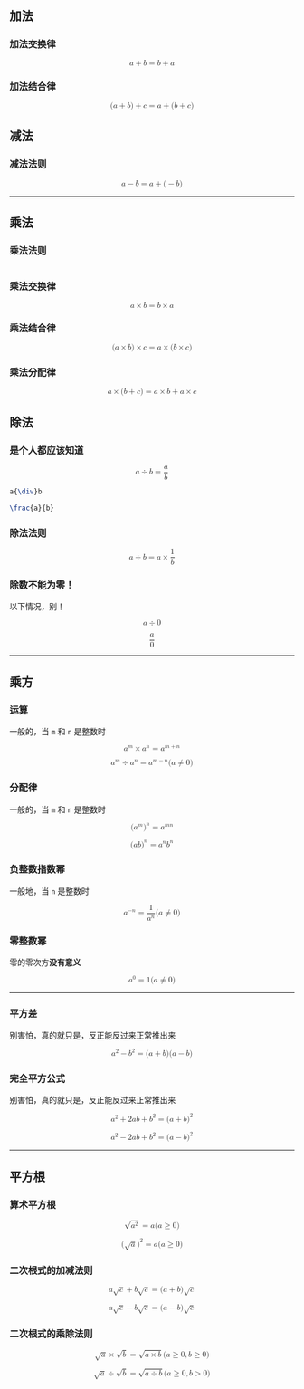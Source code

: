## 加法

### 加法交换律

<math xmlns="http://www.w3.org/1998/Math/MathML" display="block"><mi>a</mi><mo>+</mo><mi>b</mi><mo>=</mo><mi>b</mi><mo>+</mo><mi>a</mi></math>

### 加法结合律

<math xmlns="http://www.w3.org/1998/Math/MathML" display="block"><mo stretchy="false">(</mo><mi>a</mi><mo>+</mo><mi>b</mi><mo stretchy="false">)</mo><mo>+</mo><mi>c</mi><mo>=</mo><mi>a</mi><mo>+</mo><mo stretchy="false">(</mo><mi>b</mi><mo>+</mo><mi>c</mi><mo stretchy="false">)</mo></math>

## 减法

### 减法法则

<math xmlns="http://www.w3.org/1998/Math/MathML" display="block"><mi>a</mi><mo>−</mo><mi>b</mi><mo>=</mo><mi>a</mi><mo>+</mo><mo stretchy="false">(</mo><mo>−</mo><mi>b</mi><mo stretchy="false">)</mo></math>

---

## 乘法

### 乘法法则

<math xmlns="http://www.w3.org/1998/Math/MathML" display="block">负负得正，正负得负</math>

### 乘法交换律

<math xmlns="http://www.w3.org/1998/Math/MathML" display="block"><mi>a</mi><mo>×</mo><mi>b</mi><mo>=</mo><mi>b</mi><mo>×</mo><mi>a</mi></math>

### 乘法结合律

<math xmlns="http://www.w3.org/1998/Math/MathML" display="block"><mo stretchy="false">(</mo><mi>a</mi><mo>×</mo><mi>b</mi><mo stretchy="false">)</mo><mo>×</mo><mi>c</mi><mo>=</mo><mi>a</mi><mo>×</mo><mo stretchy="false">(</mo><mi>b</mi><mo>×</mo><mi>c</mi><mo stretchy="false">)</mo></math>

### 乘法分配律

<math xmlns="http://www.w3.org/1998/Math/MathML" display="block"><mi>a</mi><mo>×</mo><mo stretchy="false">(</mo><mi>b</mi><mo>+</mo><mi>c</mi><mo stretchy="false">)</mo><mo>=</mo><mi>a</mi><mo>×</mo><mi>b</mi><mo>+</mo><mi>a</mi><mo>×</mo><mi>c</mi></math>

## 除法

### 是个人都应该知道

<math xmlns="http://www.w3.org/1998/Math/MathML" display="block"><mi>a</mi><mrow><mo>÷</mo></mrow><mi>b</mi><mo>=</mo><mfrac><mi>a</mi><mi>b</mi></mfrac></math>

```LaTex
a{\div}b

\frac{a}{b}
```

### 除法法则

<math xmlns="http://www.w3.org/1998/Math/MathML" display="block"><mi>a</mi><mrow><mo>÷</mo></mrow><mi>b</mi><mo>=</mo><mi>a</mi><mo>×</mo><mfrac><mn>1</mn><mi>b</mi></mfrac></math>

### 除数不能为零！

以下情况，别！

<math xmlns="http://www.w3.org/1998/Math/MathML" display="block"><mi>a</mi><mrow><mo>÷</mo></mrow><mn>0</mn></math>

<math xmlns="http://www.w3.org/1998/Math/MathML" display="block"><mfrac><mi>a</mi><mn>0</mn></mfrac></math>

---

## 乘方


### 运算

一般的，当 `m` 和 `n` 是整数时

<math xmlns="http://www.w3.org/1998/Math/MathML" display="block"><msup><mi>a</mi><mrow><mi>m</mi></mrow></msup><mo>×</mo><msup><mi>a</mi><mrow><mi>n</mi></mrow></msup><mo>=</mo><msup><mi>a</mi><mrow><mi>m</mi><mo>+</mo><mi>n</mi></mrow></msup></math>

<math xmlns="http://www.w3.org/1998/Math/MathML" display="block"><msup><mi>a</mi><mrow><mi>m</mi></mrow></msup><mo>÷</mo><msup><mi>a</mi><mrow><mi>n</mi></mrow></msup><mo>=</mo><msup><mi>a</mi><mrow><mi>m</mi><mo>−</mo><mi>n</mi></mrow></msup><mo stretchy="false">(</mo><mi>a</mi><mo>≠</mo><mn>0</mn><mo stretchy="false">)</mo></math>

### 分配律

一般的，当 `m` 和 `n` 是整数时

<math xmlns="http://www.w3.org/1998/Math/MathML" display="block"><mo stretchy="false">(</mo><msup><mi>a</mi><mrow><mi>m</mi></mrow></msup><msup><mo stretchy="false">)</mo><mrow><mi>n</mi></mrow></msup><mo>=</mo><msup><mi>a</mi><mrow><mi>m</mi><mi>n</mi></mrow></msup></math>

<math xmlns="http://www.w3.org/1998/Math/MathML" display="block"><mo stretchy="false">(</mo><mi>a</mi><mi>b</mi><msup><mo stretchy="false">)</mo><mrow><mi>n</mi></mrow></msup><mo>=</mo><msup><mi>a</mi><mrow><mi>n</mi></mrow></msup><msup><mi>b</mi><mrow><mi>n</mi></mrow></msup></math>

### 负整数指数幂

一般地，当 `n` 是整数时

<math xmlns="http://www.w3.org/1998/Math/MathML" display="block"><msup><mi>a</mi><mrow><mo>−</mo><mi>n</mi></mrow></msup><mo>=</mo><mfrac><mn>1</mn><msup><mi>a</mi><mrow><mi>n</mi></mrow></msup></mfrac><mo stretchy="false">(</mo><mi>a</mi><mo>≠</mo><mn>0</mn><mo stretchy="false">)</mo></math>

### 零整数幂

零的零次方**没有意义**

<math xmlns="http://www.w3.org/1998/Math/MathML" display="block"><msup><mi>a</mi><mrow><mn>0</mn></mrow></msup><mo>=</mo><mn>1</mn><mo stretchy="false">(</mo><mi>a</mi><mo>≠</mo><mn>0</mn><mo stretchy="false">)</mo></math>

---

### 平方差

别害怕，真的就只是，反正能反过来正常推出来

<math xmlns="http://www.w3.org/1998/Math/MathML" display="block"><msup><mi>a</mi><mrow><mn>2</mn></mrow></msup><mo>−</mo><msup><mi>b</mi><mrow><mn>2</mn></mrow></msup><mo>=</mo><mo stretchy="false">(</mo><mi>a</mi><mo>+</mo><mi>b</mi><mo stretchy="false">)</mo><mo stretchy="false">(</mo><mi>a</mi><mo>−</mo><mi>b</mi><mo stretchy="false">)</mo></math>

### 完全平方公式

别害怕，真的就只是，反正能反过来正常推出来

<math xmlns="http://www.w3.org/1998/Math/MathML" display="block"><msup><mi>a</mi><mrow><mn>2</mn></mrow></msup><mo>+</mo><mn>2</mn><mi>a</mi><mi>b</mi><mo>+</mo><msup><mi>b</mi><mrow><mn>2</mn></mrow></msup><mo>=</mo><mo stretchy="false">(</mo><mi>a</mi><mo>+</mo><mi>b</mi><msup><mo stretchy="false">)</mo><mrow><mn>2</mn></mrow></msup></math>

<math xmlns="http://www.w3.org/1998/Math/MathML" display="block"><msup><mi>a</mi><mrow><mn>2</mn></mrow></msup><mo>−</mo><mn>2</mn><mi>a</mi><mi>b</mi><mo>+</mo><msup><mi>b</mi><mrow><mn>2</mn></mrow></msup><mo>=</mo><mo stretchy="false">(</mo><mi>a</mi><mo>−</mo><mi>b</mi><msup><mo stretchy="false">)</mo><mrow><mn>2</mn></mrow></msup></math>

---

## 平方根

### 算术平方根

<math xmlns="http://www.w3.org/1998/Math/MathML" display="block"><msqrt><msup><mi>a</mi><mrow><mn>2</mn></mrow></msup></msqrt><mo>=</mo><mi>a</mi><mo stretchy="false">(</mo><mi>a</mi><mo>≥</mo><mn>0</mn><mo stretchy="false">)</mo></math>

<math xmlns="http://www.w3.org/1998/Math/MathML" display="block"><mo stretchy="false">(</mo><msqrt><mi>a</mi></msqrt><msup><mo stretchy="false">)</mo><mrow><mn>2</mn></mrow></msup><mo>=</mo><mi>a</mi><mo stretchy="false">(</mo><mi>a</mi><mo>≥</mo><mn>0</mn><mo stretchy="false">)</mo></math>

### 二次根式的加减法则

<math xmlns="http://www.w3.org/1998/Math/MathML" display="block"><mi>a</mi><msqrt><mi>c</mi></msqrt><mo>+</mo><mi>b</mi><msqrt><mi>c</mi></msqrt><mo>=</mo><mo stretchy="false">(</mo><mi>a</mi><mo>+</mo><mi>b</mi><mo stretchy="false">)</mo><msqrt><mi>c</mi></msqrt></math>

<math xmlns="http://www.w3.org/1998/Math/MathML" display="block"><mi>a</mi><msqrt><mi>c</mi></msqrt><mo>−</mo><mi>b</mi><msqrt><mi>c</mi></msqrt><mo>=</mo><mo stretchy="false">(</mo><mi>a</mi><mo>−</mo><mi>b</mi><mo stretchy="false">)</mo><msqrt><mi>c</mi></msqrt></math>

### 二次根式的乘除法则

<math xmlns="http://www.w3.org/1998/Math/MathML" display="block"><msqrt><mi>a</mi></msqrt><mo>×</mo><msqrt><mi>b</mi></msqrt><mo>=</mo><msqrt><mi>a</mi><mo>×</mo><mi>b</mi></msqrt><mo stretchy="false">(</mo><mi>a</mi><mo>≥</mo><mn>0</mn><mo>,</mo><mi>b</mi><mo>≥</mo><mn>0</mn><mo stretchy="false">)</mo></math>

<math xmlns="http://www.w3.org/1998/Math/MathML" display="block"><msqrt><mi>a</mi></msqrt><mrow><mo>÷</mo></mrow><msqrt><mi>b</mi></msqrt><mo>=</mo><msqrt><mi>a</mi><mrow><mo>÷</mo></mrow><mi>b</mi></msqrt><mo stretchy="false">(</mo><mi>a</mi><mo>≥</mo><mn>0</mn><mo>,</mo><mi>b</mi><mo>&gt;</mo><mn>0</mn><mo stretchy="false">)</mo></math>

